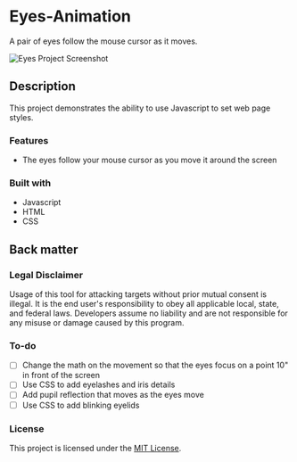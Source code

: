 # Eyes-Animation
A pair of eyes follow the mouse cursor as it moves.
  
![Eyes Project Screenshot](https://github.com/jayeclark/Eyes/blob/main/Eyes-Screenshot.png?raw=true)

## Description
This project demonstrates the ability to use Javascript to set web page styles.

### Features
- The eyes follow your mouse cursor as you move it around the screen

### Built with
- Javascript
- HTML
- CSS

## Back matter

### Legal Disclaimer
Usage of this tool for attacking targets without prior mutual consent is illegal. It is the end user's responsibility to obey all applicable local, state, and federal laws. Developers assume no liability and are not responsible for any misuse or damage caused by this program.

### To-do
- [ ] Change the math on the movement so that the eyes focus on a point 10" in front of the screen
- [ ] Use CSS to add eyelashes and iris details
- [ ] Add pupil reflection that moves as the eyes move
- [ ] Use CSS to add blinking eyelids

### License
This project is licensed under the [MIT License](LICENSE).
